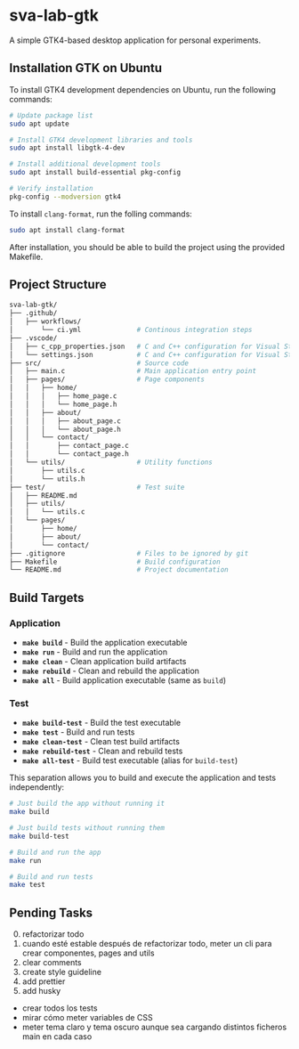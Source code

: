 # sva-lab-gtk

A simple GTK4-based desktop application for personal experiments.

## Installation GTK on Ubuntu

To install GTK4 development dependencies on Ubuntu, run the following commands:

```bash
# Update package list
sudo apt update

# Install GTK4 development libraries and tools
sudo apt install libgtk-4-dev

# Install additional development tools
sudo apt install build-essential pkg-config

# Verify installation
pkg-config --modversion gtk4
```

To install ```clang-format```, run the folling commands:

```bash
sudo apt install clang-format
```

After installation, you should be able to build the project using the provided Makefile.

## Project Structure

```bash
sva-lab-gtk/
├── .github/
│   ├── workflows/
│       └── ci.yml              # Continous integration steps
├── .vscode/
│   ├── c_cpp_properties.json   # C and C++ configuration for Visual Studio Code
│   └── settings.json           # C and C++ configuration for Visual Studio Code
├── src/                        # Source code
│   ├── main.c                  # Main application entry point
│   ├── pages/                  # Page components
│   │   ├── home/
│   │   │   ├── home_page.c
│   │   │   └── home_page.h
│   │   ├── about/
│   │   │   ├── about_page.c
│   │   │   └── about_page.h
│   │   └── contact/
│   │       ├── contact_page.c
│   │       └── contact_page.h
│   └── utils/                  # Utility functions
│       ├── utils.c
│       └── utils.h
├── test/                       # Test suite
│   ├── README.md
│   ├── utils/
│   │   └── utils.c
│   └── pages/
│       ├── home/
│       ├── about/
│       └── contact/
├── .gitignore                  # Files to be ignored by git
├── Makefile                    # Build configuration
└── README.md                   # Project documentation
```

## Build Targets

### Application

- **`make build`** - Build the application executable
- **`make run`** - Build and run the application
- **`make clean`** - Clean application build artifacts
- **`make rebuild`** - Clean and rebuild the application
- **`make all`** - Build application executable (same as `build`)

### Test

- **`make build-test`** - Build the test executable
- **`make test`** - Build and run tests
- **`make clean-test`** - Clean test build artifacts
- **`make rebuild-test`** - Clean and rebuild tests
- **`make all-test`** - Build test executable (alias for `build-test`)

This separation allows you to build and execute the application and tests independently:

```bash
# Just build the app without running it
make build

# Just build tests without running them
make build-test

# Build and run the app
make run

# Build and run tests
make test
```

## Pending Tasks

0. refactorizar todo
1. cuando esté estable después de refactorizar todo, meter un cli para crear componentes, pages and utils
3. clear comments
4. create style guideline
5. add prettier
6. add husky
* crear todos los tests
* mirar cómo meter variables de CSS
* meter tema claro y tema oscuro aunque sea cargando distintos ficheros main en cada caso
